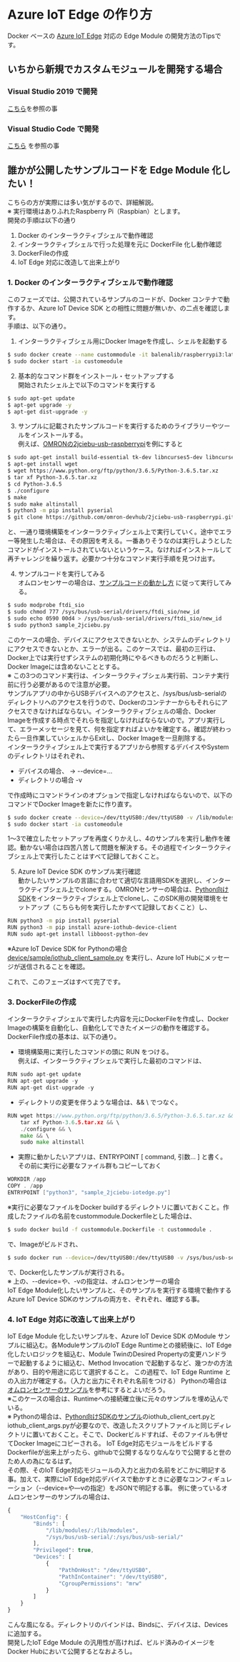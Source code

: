 # Azure IoT Edge の作り方 
Docker ベースの [Azure IoT Edge](https://docs.microsoft.com/ja-jp/azure/iot-edge/) 対応の Edge Module の開発方法のTipsです。 

## いちから新規でカスタムモジュールを開発する場合 
### Visual Studio 2019 で開発 
[こちら](https://docs.microsoft.com/ja-jp/azure/iot-edge/how-to-visual-studio-develop-module)を参照の事 

### Visual Studio Code で開発 
[こちら](https://docs.microsoft.com/ja-jp/azure/iot-edge/how-to-vs-code-develop-module) を参照の事 

## 誰かが公開したサンプルコードを Edge Module 化したい！ 
こちらの方が実際には多い気がするので、詳細解説。  
※ 実行環境はありふれたRaspberry Pi（Raspbian）とします。  
開発の手順は以下の通り  
1. Docker のインターラクティブシェルで動作確認 
2. インターラクティブシェルで行った処理を元に DockerFile 化し動作確認 
3. DockerFileの作成 
4. IoT Edge 対応に改造して出来上がり 

### 1. Docker のインターラクティブシェルで動作確認 
このフェーズでは、公開されているサンプルのコードが、Docker コンテナで動作するか、Azure IoT Device SDK との相性に問題が無いか、の二点を確認します。  
手順は、以下の通り。  
1. インターラクティブシェル用にDocker Imageを作成し、シェルを起動する 
```sh
$ sudo docker create --name custommodule -it balenalib/raspberrypi3:latest /bin/bash
$ sudo docker start -ia customeodule
```
2. 基本的なコマンド群をインストール・セットアップする  
開始されたシェル上で以下のコマンドを実行する
```sh
$ sudo apt-get update
$ apt-get upgrade -y
$ apt-get dist-upgrade -y
```
3. サンプルに記載されたサンプルコードを実行するためのライブラリーやツールをインストールする。  
例えば、[OMRONの2jciebu-usb-raspberrypi](https://github.com/omron-devhub/2jciebu-usb-raspberrypi)を例にすると 
```sh
$ sudo apt-get install build-essential tk-dev libncurses5-dev libncursesw5-dev libreadline6-dev libdb5.3-dev libgdbm-dev libsqlite3-dev libssl-dev libbz2-dev libexpat1-dev liblzma-dev zlib1g-dev git 
$ apt-get install wget
$ wget https://www.python.org/ftp/python/3.6.5/Python-3.6.5.tar.xz
$ tar xf Python-3.6.5.tar.xz
$ cd Python-3.6.5
$ ./configure
$ make
$ sudo make altinstall
$ python3 -m pip install pyserial
$ git clone https://github.com/omron-devhub/2jciebu-usb-raspberrypi.git
``` 
と、一通り環境構築をインターラクティブシェル上で実行していく。途中でエラー等発生した場合は、その原因を考える。一番ありそうなのは実行しようとしたコマンドがインストールされていないというケース。なければインストールして再チャレンジを繰り返す。必要かつ十分なコマンド実行手順を見つけ出す。  

4. サンプルコードを実行してみる  
オムロンセンサーの場合は、[サンプルコードの動かし方](https://github.com/omron-devhub/2jciebu-usb-raspberrypi#usage) に従って実行してみる。
```sh
$ sudo modprobe ftdi_sio
$ sudo chmod 777 /sys/bus/usb-serial/drivers/ftdi_sio/new_id
$ sudo echo 0590 00d4 > /sys/bus/usb-serial/drivers/ftdi_sio/new_id
$ sudo python3 sample_2jciebu.py
```
このケースの場合、デバイスにアクセスできないとか、システムのディレクトリにアクセスできないとか、エラーが出る。このケースでは、最初の三行は、Docker上では実行せずシステムの初期化時にやるべきものだろうと判断し、Docker Imageには含めないこととする。  
※ この3つのコマンド実行は、インターラクティブシェル実行前、コンテナ実行前に行う必要があるので注意が必要。  
サンプルアプリの中からUSBデバイスへのアクセスと、/sys/bus/usb-serialのディレクトリへのアクセスを行うので、Dockerのコンテナーからもそれらにアクセスできなければならない。インターラクティブシェルの場合、Docker Imageを作成する時点でそれらを指定しなければならないので。アプリ実行して、エラーメッセージを見て、何を指定すればよいかを確定する。確認が終わったら一旦作業していシェルからExitし、Docker Imageを一旦削除する。  
インターラクティブシェル上で実行するアプリから参照するデバイスやSystemのディレクトリはそれぞれ、
- デバイスの場合、 → --device=...  
- ディレクトリの場合    -v  

で作成時にコマンドラインのオプションで指定しなければならないので、以下のコマンドでDocker Imageを新たに作り直す。
```sh
$ sudo docker create --device=/dev/ttyUSB0:/dev/ttyUSB0 -v /lib/modules/:/lib/modules -v /sys/bus/usb-serial/:/sys/bus/usb-serial/ --name custommodule -it balenalib/raspberrypi3:latest /bin/bash
$ sudo docker start -ia customeodule
```
1～3で確立したセットアップを再度くりかえし、4のサンプルを実行し動作を確認。動かない場合は四苦八苦して問題を解決する。その過程でインターラクティブシェル上で実行したことはすべて記録しておくこと。 

5. Azure IoT Device SDK のサンプル実行確認  
動かしたいサンプルの言語に合わせて適切な言語用SDKを選択し、インターラクティブシェル上でcloneする。OMRONセンサーの場合は、[Python向けSDK](https://github.com/azure/azure-iot-sdk-python)をインターラクティブシェル上でcloneし、このSDK用の開発環境をセットアップ（こちらも何を実行したかすべて記録しておくこと）し、
```sh
RUN python3 -m pip install pyserial
RUN python3 -m pip install azure-iothub-device-client
RUN sudo apt-get install libboost-python-dev
```
※Azure IoT Device SDK for Pythonの場合  
[device/sample/iothub_client_sample.py](https://github.com/Azure/azure-iot-sdk-python/blob/master/device/samples/iothub_client_sample.py) を実行し、Azure IoT Hubにメッセージが送信されることを確認。 

これで、このフェーズはすべて完了です。  

### 3. DockerFileの作成  
インターラクティブシェルで実行した内容を元にDockerFileを作成し、Docker Imageの構築を自動化し、自動化してできたイメージの動作を確認する。  
DockerFile作成の基本は、以下の通り。  
- 環境構築用に実行したコマンドの頭に RUN をつける。  
例えば、インターラクティブシェルで実行した最初のコマンドは、 
```go
RUN sudo apt-get update
RUN apt-get upgrade -y
RUN apt-get dist-upgrade -y
```
- ディレクトリの変更を伴うような場合は、&& \\ でつなぐ。  
```go
RUN wget https://www.python.org/ftp/python/3.6.5/Python-3.6.5.tar.xz && \
    tar xf Python-3.6.5.tar.xz && \
    ./configure && \
    make && \
    sudo make altinstall
```
- 実際に動かしたいアプリは、ENTRYPOINT [ command, 引数… ] と書く。その前に実行に必要なファイル群もコピーしておく  
```go
WORKDIR /app
COPY . /app
ENTRYPOINT ["python3", "sample_2jciebu-iotedge.py"]
```
※実行に必要なファイルをDocker buildするディレクトリに置いておくこと。作成したファイルの名前をcustommodule.Dockerfileとした場合は、 
```sh
$ sudo docker build -f custommodule.Dockerfile -t custommodule .
```
で、Imageがビルドされ、
```sh
$ sudo docker run --device=/dev/ttyUSB0:/dev/ttyUSB0 -v /sys/bus/usb-serial/:/sys/bus/usb-serial/ -t custommodule
```
で、Docker化したサンプルが実行される。  
※ 上の、--device=や、-vの指定は、オムロンセンサーの場合  
IoT Edge Module化したいサンプルと、そのサンプルを実行する環境で動作するAzure IoT Device SDKのサンプルの両方を、ぞれぞれ、確認する事。  

### 4. IoT Edge 対応に改造して出来上がり  
IoT Edge Module 化したいサンプルを、Azure IoT Device SDK のModule サンプルに組込む。各ModuleサンプルのIoT Edge Runtimeとの接続後に、IoT Edge化したいロジックを組込む、Module TwinのDesired Propertyの変更ハンドラーで起動するように組込む、Method Invocation で起動するなど、幾つかの方法があり、目的や用途に応じて選択すること。 
この過程で、IoT Edge Runtime との入出力が確定する。（入力と出力にそれぞれ名前をつける） 
Pythonの場合は[オムロンセンサーのサンプル](https://github.com/ms-iotkithol-jp/2jciebu-usb-raspberrypi/blob/master/sample_2jciebu-iotedge.py
)を参考にするとよいだろう。  
※このケースの場合は、Runtimeへの接続確立後に元々のサンプルを埋め込んでいる。  
※ Pythonの場合は、[Python向けSDKのサンプル](https://github.com/Azure/azure-iot-sdk-python/tree/master/device/samples)のiothub_client_cert.pyとiothub_client_args.pyが必要なので、改造したスクリプトファイルと同じディレクトリに置いておくこと。そこで、Dockerビルドすれば、そのファイルも併せてDocker Imageにコピーされる。 
IoT Edge対応モジュールをビルドするDockerfileが出来上がったら、githubで公開するなりなんなりで公開すると世のため人の為になるはず。  
その際、そのIoT Edge対応モジュールの入力と出力の名前をどこかに明記する事。加えて、実際にIoT Edge対応デバイスで動かすときに必要なコンフィギュレーション（--device=や―vの指定）をJSONで明記する事。 例に使っているオムロンセンサーのサンプルの場合は、 
```javascript
{
    "HostConfig": {
        "Binds": [
            "/lib/modules/:/lib/modules",
            "/sys/bus/usb-serial/:/sys/bus/usb-serial/"
        ],
        "Privileged": true,
        "Devices": [
            {
                "PathOnHost": "/dev/ttyUSB0",
                "PathInContainer": "/dev/ttyUSB0",
                "CgroupPermissions": "mrw"
            }
        ]
    }
}
```
こんな風になる。ディレクトリのバインドは、Bindsに、デバイスは、Devicesに追加する。  
開発したIoT Edge Module の汎用性が高ければ、ビルド済みのイメージをDocker Hubにおいて公開するとなおよろし。 

